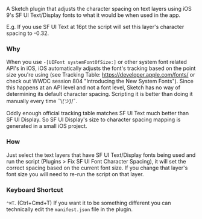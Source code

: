A Sketch plugin that adjusts the character spacing on text layers using iOS 9's SF UI Text/Display fonts to what it would be when used in the app.

E.g. If you use SF UI Text at 16pt the script will set this layer's character spacing to -0.32.

### Why

When you use `-[UIFont systemFontOfSize:]` or other system font related API's in iOS, iOS automatically adjusts the font's tracking based on the point size you're using (see Tracking Table: https://developer.apple.com/fonts/ or check out WWDC session 804 "Introducing the New System Fonts"). Since this happens at an API level and not a font level, Sketch has no way of determining its default character spacing. Scripting it is better than doing it manually every time ¯\\_(ツ)_/¯.

Oddly enough official tracking table matches SF UI Text much better than SF UI Display. So SF UI Display's size to character spacing mapping is generated in a small iOS project.

### How

Just select the text layers that have SF UI Text/Display fonts being used and run the script (Plugins > Fix SF UI Font Character Spacing), it will set the correct spacing based on the current font size. If you change that layer's font size you will need to re-run the script on that layer.

### Keyboard Shortcut

`⌃⌘T`. (Ctrl+Cmd+T) If you want it to be something different you can technically edit the `manifest.json` file in the plugin.
